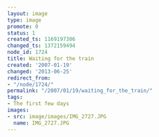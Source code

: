 ```yaml
---
layout: image
type: image
promote: 0
status: 1
created_ts: 1169197306
changed_ts: 1372159494
node_id: 1724
title: Waiting for the train
created: '2007-01-19'
changed: '2013-06-25'
redirect_from:
- "/node/1724/"
permalink: "/2007/01/19/waiting_for_the_train/"
tags:
- The first few days
images:
- src: image/images/IMG_2727.JPG
  name: IMG_2727.JPG
---
```


